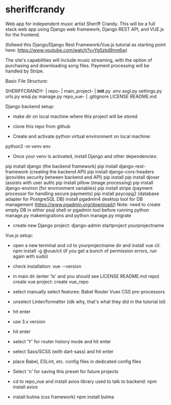 # sheriffcrandy
Web app for independent music artist Sheriff Crandy. This will be a full stack web app using Django web framework, Django REST API, and VUE.js for the frontend.

(follwed this Django/Django Rest Framework/Vue.js tutorial as starting point here: https://www.youtube.com/watch?v=Yg5zkd9nm6w)

The site's capabilities will include music streaming, with the option of purchasing and downloading song files. Payment processing will be handled by Stripe.

Basic File Structure:

SHERIFFCRANDY-
            |
            repo-
                |
                main_project-
                            |
                            __init__.py
                            .env
                            asgi.py
                            settings.py
                            urls.py
                            wsqi.py
                manage.py
            repo_vue-
                    |
            .gitignore
            LICENSE
            README.md


Django backend setup:
- make dir on local machine where this project will be stored

- clone this repo from github

- Create and activate python virtual environment on local machine: 

python3 -m venv env

- Once your venv is activated, install Django and other dependencies:

pip install django (the backend framework)
pip install django-rest-framework (creating the backend API)
pip install django-cors-headers (provides security between backend and API)
pip install pip install djoser (assists with user auth)
pip install pillow (image processing)
pip install django-environ (for environment variables)
pip install stripe (payment processor for handling secure payments)
pip install psycopg2 (database adapter for PostgreSQL DB)
install pgadmin4 desktop tool for DB management (https://www.pgadmin.org/download/)
Note: need to create empty DB in either psql shell or pgadmin tool before running python manage.py makemigrations and python manage.py migrate
- create new Django project:
django-admin startproject yourprojectname


Vue.js setup:

- open a new terminal and cd to yourprojectname dir and install vue cli:
npm install -g @vue/cli (if you get a bunch of permission errors, run again with sudo)
- check installation:
vue --version

- in main dir (enter 'ls' and you should see LICENSE  README.md  repo) create vue project:
create vue_repo
- select manually select features:
Babel
Router
Vuex
CSS pre-processors
- unselect Linter/formatter (idk why, that's what they did in the tutorial lol)
- hit enter
- use 3.x version
- hit enter
- select 'Y' for router history mode and hit enter
- select Sass/SCSS (with dart-sass) and hit enter
- place Babel, ESLint, etc. config files in dedicated config files
- Select 'n' for saving this preset for future projects
- cd to repo_vue and install axios library used to talk to backend:
npm install axios
- install bulma (css framework)
npm install bulma